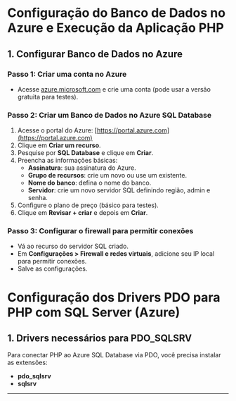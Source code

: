 # Configuração do Banco de Dados no Azure e Execução da Aplicação PHP

## 1. Configurar Banco de Dados no Azure

### Passo 1: Criar uma conta no Azure
- Acesse [azure.microsoft.com](https://azure.microsoft.com/) e crie uma conta (pode usar a versão gratuita para testes).

### Passo 2: Criar um Banco de Dados no Azure SQL Database
1. Acesse o portal do Azure: [https://portal.azure.com](https://portal.azure.com)  
2. Clique em **Criar um recurso**.
3. Pesquise por **SQL Database** e clique em **Criar**.
4. Preencha as informações básicas:
   - **Assinatura**: sua assinatura do Azure.
   - **Grupo de recursos**: crie um novo ou use um existente.
   - **Nome do banco**: defina o nome do banco.
   - **Servidor**: crie um novo servidor SQL definindo região, admin e senha.
5. Configure o plano de preço (básico para testes).
6. Clique em **Revisar + criar** e depois em **Criar**.

### Passo 3: Configurar o firewall para permitir conexões
- Vá ao recurso do servidor SQL criado.
- Em **Configurações > Firewall e redes virtuais**, adicione seu IP local para permitir conexões.
- Salve as configurações.

# Configuração dos Drivers PDO para PHP com SQL Server (Azure)

## 1. Drivers necessários para PDO_SQLSRV

Para conectar PHP ao Azure SQL Database via PDO, você precisa instalar as extensões:

- **pdo_sqlsrv**
- **sqlsrv**

---
